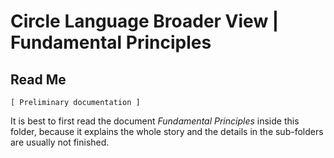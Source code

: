 ﻿Circle Language Broader View | Fundamental Principles
=====================================================

Read Me
-------

`[ Preliminary documentation ]`

It is best to first read the document *Fundamental Principles* inside this folder, because it explains the whole story and the details in the sub-folders are usually not finished.
